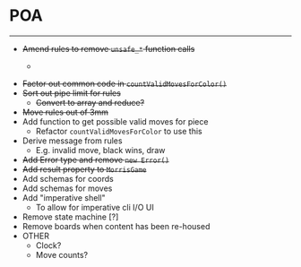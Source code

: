 # POA
--------------------------------------------------------------------------

- ~~Amend rules to remove `unsafe_*` function calls~~
  - ~~~Remove `unsafe_*` function if not needed~~~
- ~~Factor out common code in `countValidMovesForColor()`~~
- ~~Sort out pipe limit for rules~~
  - ~~Convert to array and reduce?~~
- ~~Move rules out of 3mm~~
- Add function to get possible valid moves for piece
  - Refactor `countValidMovesForColor` to use this
- Derive message from rules
  - E.g. invalid move, black wins, draw
- ~~Add Error type and remove `new Error()`~~
- ~~Add result property to `MorrisGame`~~
- Add schemas for coords
- Add schemas for moves
- Add "imperative shell"
  - To allow for imperative cli I/O UI
- Remove state machine [?]
- Remove boards when content has been re-housed
- OTHER
  - Clock?
  - Move counts?

